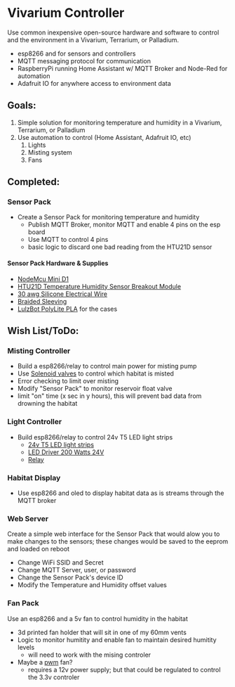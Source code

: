 # Vivarium Controller
Use common inexpensive open-source hardware and software to control and the environment in a Vivarium, Terrarium, or Palladium.
* esp8266 and for sensors and controllers
* MQTT messaging protocol for communication
* RaspberryPi running Home Assistant w/ MQTT Broker and Node-Red for automation
* Adafruit IO for anywhere access to environment data

## Goals:
1. Simple solution for monitoring temperature and humidity in a Vivarium, Terrarium, or Palladium
1. Use automation to control (Home Assistant, Adafruit IO, etc)
	1. Lights
	1. Misting system
	1. Fans
  
## Completed:
### Sensor Pack
* Create a Sensor Pack for monitoring temperature and humidity 
	* Publish MQTT Broker, monitor MQTT and enable 4 pins on the esp board 
	* Use MQTT to control 4 pins
	* basic logic to discard one bad reading from the HTU21D sensor
#### Sensor Pack Hardware & Supplies
* [NodeMcu Mini D1](https://www.amazon.com/gp/product/B081PX9YFV/)
* [HTU21D Temperature Humidity Sensor Breakout Module](https://www.amazon.com/dp/B07VRNW2X6/)
* [30 awg Silicone Electrical Wire](https://www.amazon.com/gp/product/B07G7R9BVJ/)
* [Braided Sleeving](https://www.amazon.com/gp/product/B071JH14WZ/)
* [LulzBot PolyLite PLA](https://www.amazon.com/gp/product/B01IAVQI2E/) for the cases

## Wish List/ToDo:
### Misting Controller
* Build a esp8266/relay to control main power for misting pump
* Use [Solenoid valves](https://www.mistking.com/Solenoid-Valve-NC.html) to control which habitat is misted
* Error checking to limit over misting
* Modify "Sensor Pack" to monitor reservoir float valve
* limit "on" time (x sec in y hours), this will prevent bad data from drowning the habitat
  
### Light Controller
* Build esp8266/relay to control 24v T5 LED light strips
	* [24v T5 LED light strips](https://www.amazon.com/gp/product/B088CZNWHQ)
	* [LED Driver 200 Watts 24V](https://www.amazon.com/gp/product/B07MZV7148)
	* [Relay](https://www.amazon.com/dp/B01HCFJC0Y/)

### Habitat Display
* Use esp8266 and oled to display habitat data as is streams through the MQTT broker

### Web Server
Create a simple web interface for the Sensor Pack that would alow you to make changes to the sensors; these changes would be saved to the eeprom and loaded on reboot
* Change WiFi SSID and Secret 
* Change MQTT Server, user, or password
* Change the Sensor Pack's device ID
* Modify the Temperature and Humidity offset values

### Fan Pack
Use an esp8266 and a 5v fan to control humidity in the habitat
* 3d printed fan holder that will sit in one of my 60mm vents
* Logic to monitor humitity and enable fan to maintain desired humitity levels
	* will need to work with the mising controler
* Maybe a [pwm](https://github.com/faeibson/ESPPWMFanControl) fan? 
	* requires a 12v power supply; but that could be regulated to control the 3.3v controler
	

	
